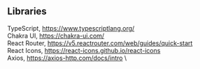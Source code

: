 ## Libraries

TypeScript, https://www.typescriptlang.org/ \
Chakra UI, https://chakra-ui.com/ \
React Router, https://v5.reactrouter.com/web/guides/quick-start \
React Icons, https://react-icons.github.io/react-icons \
Axios, https://axios-http.com/docs/intro \